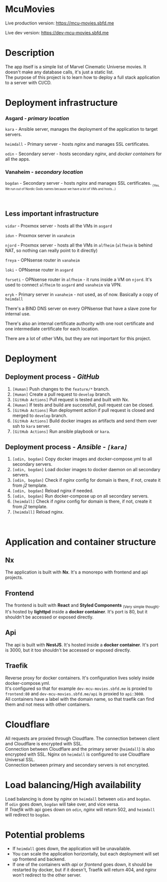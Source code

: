 # McuMovies

Live production version: https://mcu-movies.sbfd.me

Live dev version: https://dev-mcu-movies.sbfd.me

# Description

The app itself is a simple list of Marvel Cinematic Universe movies. It doesn't make any database calls, it's just a static list. <br />
The purpose of this project is to learn how to deploy a full stack application to a server with CI/CD. <br />

# Deployment infrastructure

### **Asgard** - _primary location_

`kara` - Ansible server, manages the deployment of the application to target servers.

`heimdall` - Primary server - hosts _nginx_ and manages SSL certificates.

`odin` - Secondary server - hosts secondary _nginx_, and _docker containers_ for all the apps.

### **Vanaheim** - _secondary location_

`bogdan` - Secondary server - hosts _nginx_ and manages SSL certificates. <sub><sub>(Yes. We run out of Nordic Gods names because we have a lot of VMs and hosts...)</sub></sub>

<br />

## Less important infrastructure

`vidar` - Proxmox server - hosts all the VMs in `asgard`

`idun` - Proxmox server in `vanaheim`

`njord` - Proxmox server - hosts all the VMs in `alfheim` (`alfheim` is behind NAT, so nothing can really point to it directly)

`freya` - OPNsense router in `vanaheim`

`loki` - OPNsense router in `asgard`

`forseti` - OPNsense router in `alfheim` - it runs inside a VM on `njord`. It's used to connect `alfheim` to `asgard` and `vanaheim` via VPN.

`eryk` - Primary server in `vanaheim` - not used, as of now. Basically a copy of `heimdall`

There's a BIND DNS server on every OPNsense that have a slave zone for internal use.

There's also an internal certificate authority with one root certificate and one intermediate certificate for each location.

There are a lot of other VMs, but they are not important for this project.

# Deployment

## Deployment process - _GitHub_

1. `[Human]` Push changes to the `feature/*` branch.
1. `[Human]` Create a pull request to `develop` branch.
1. `[GitHub Actions]` Pull request is tested and built with Nx.
1. `[Human]` If tests and build are successfull, pull request can be closed.
1. `[GitHub Actions]` Run deployment action if pull request is closed and merged to `develop` branch.
1. `[GitHub Actions]` Build docker images as artifacts and send them over ssh to `kara` server.
1. `[GitHub Actions]` Run ansible playbook or `kara`.

## Deployment process - _Ansible_ - _`[kara]`_

1. `[odin, bogdan]` Copy docker images and docker-compose.yml to all secondary servers.
1. `[odin, bogdan]` Load docker images to docker daemon on all secondary servers.
1. `[odin, bogdan]` Check if _nginx_ config for domain is there, if not, create it from _j2_ template.
1. `[odin, bogdan]` Reload nginx if needed.
1. `[odin, bogdan]` Run docker-compose up on all secondary servers.
1. `[heimdall]` Check if _nginx_ config for domain is there, if not, create it from _j2_ template.
1. `[heimdall]` Reload nginx.

<br />

# Application and container structure

## **Nx**

The application is built with **Nx**. It's a monorepo with frontend and api projects.

## **Frontend**

The frontend is built with **React** and **Styled Components** <sub>(Very simple though)</sub>. It's hosted by **lighttpd** inside a **docker container**. It's port is 80, but it shouldn't be accessed or exposed directly.

## **Api**

The api is built with **NestJS**. It's hosted inside a **docker container**. It's port is 3000, but it too shouldn't be accessed or exposed directly.

## **Traefik**

Reverse proxy for docker containers. It's configuration lives solely inside docker-compose.yml. <br />
It's configured so that for example `dev-mcu-movies.sbfd.me` is proxied to `frontend:80` and `dev-mcu-movies.sbfd.me/api` is proxied to `api:3000`. <br />
All containers have a label with the domain name, so that traefik can find them and not mess with other containers.

# Cloudflare

All requests are proxied through Cloudflare. The connection between client and Cloudflare is encrypted with SSL. <br />
Connection between Cloudflare and the primary server (`heimdall`) is also encrypted with SSL. Nginx on `heimdall` is configured to use Cloudflare Universal SSL. <br />
Connection between primary and secondary servers is not encrypted. <br />

# Load balancing/High availability

Load balancing is done by _nginx_ on `heimdall` between `odin` and `bogdan`. <br />
If `odin` goes down, `bogdan` will take over, and vice versa. <br />
If _Traefik_ with api goes down on `odin`, _nginx_ will return 502, and `heimdall` will redirect to `bogdan`. <br />

# Potential problems

- If `heimdall` goes down, the application will be unavailable. <br />
- You can scale the application horizontally, but each deployment will set up frontend and backend.
- If one of the containers with _api_ or _frontend_ goes down, it should be restarted by docker, but if it doesn't, Traefik will return 404, and _nginx_ won't redirect to the other server. <br />
